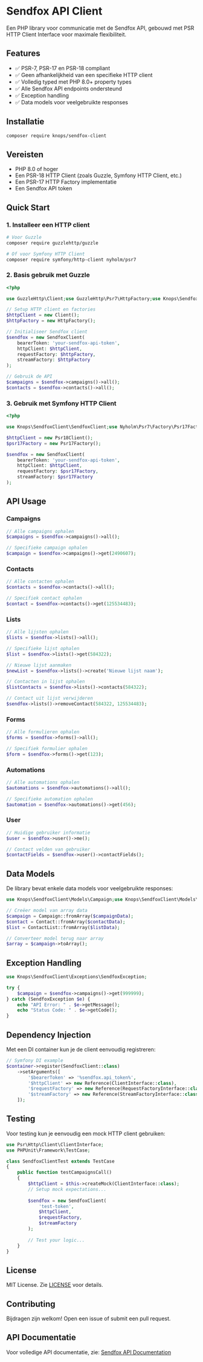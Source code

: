 # Sendfox API Client

Een PHP library voor communicatie met de Sendfox API, gebouwd met PSR HTTP Client Interface voor maximale flexibiliteit.

## Features

- ✅ PSR-7, PSR-17 en PSR-18 compliant
- ✅ Geen afhankelijkheid van een specifieke HTTP client
- ✅ Volledig typed met PHP 8.0+ property types
- ✅ Alle Sendfox API endpoints ondersteund
- ✅ Exception handling
- ✅ Data models voor veelgebruikte responses

## Installatie

```bash
composer require knops/sendfox-client
```

## Vereisten

- PHP 8.0 of hoger
- Een PSR-18 HTTP Client (zoals Guzzle, Symfony HTTP Client, etc.)
- Een PSR-17 HTTP Factory implementatie
- Een Sendfox API token

## Quick Start

### 1. Installeer een HTTP client

```bash
# Voor Guzzle
composer require guzzlehttp/guzzle

# Of voor Symfony HTTP Client
composer require symfony/http-client nyholm/psr7
```

### 2. Basis gebruik met Guzzle

```php
<?php

use GuzzleHttp\Client;use GuzzleHttp\Psr7\HttpFactory;use Knops\SendfoxClient\SendfoxClient;

// Setup HTTP client en factories
$httpClient = new Client();
$httpFactory = new HttpFactory();

// Initialiseer Sendfox client
$sendfox = new SendfoxClient(
    bearerToken: 'your-sendfox-api-token',
    httpClient: $httpClient,
    requestFactory: $httpFactory,
    streamFactory: $httpFactory
);

// Gebruik de API
$campaigns = $sendfox->campaigns()->all();
$contacts = $sendfox->contacts()->all();
```

### 3. Gebruik met Symfony HTTP Client

```php
<?php

use Knops\SendfoxClient\SendfoxClient;use Nyholm\Psr7\Factory\Psr17Factory;use Symfony\Component\HttpClient\Psr18Client;

$httpClient = new Psr18Client();
$psr17Factory = new Psr17Factory();

$sendfox = new SendfoxClient(
    bearerToken: 'your-sendfox-api-token',
    httpClient: $httpClient,
    requestFactory: $psr17Factory,
    streamFactory: $psr17Factory
);
```

## API Usage

### Campaigns

```php
// Alle campaigns ophalen
$campaigns = $sendfox->campaigns()->all();

// Specifieke campaign ophalen
$campaign = $sendfox->campaigns()->get(2490607);
```

### Contacts

```php
// Alle contacten ophalen
$contacts = $sendfox->contacts()->all();

// Specifiek contact ophalen
$contact = $sendfox->contacts()->get(125534483);
```

### Lists

```php
// Alle lijsten ophalen
$lists = $sendfox->lists()->all();

// Specifieke lijst ophalen
$list = $sendfox->lists()->get(584322);

// Nieuwe lijst aanmaken
$newList = $sendfox->lists()->create('Nieuwe lijst naam');

// Contacten in lijst ophalen
$listContacts = $sendfox->lists()->contacts(584322);

// Contact uit lijst verwijderen
$sendfox->lists()->removeContact(584322, 125534483);
```

### Forms

```php
// Alle formulieren ophalen
$forms = $sendfox->forms()->all();

// Specifiek formulier ophalen
$form = $sendfox->forms()->get(123);
```

### Automations

```php
// Alle automations ophalen
$automations = $sendfox->automations()->all();

// Specifieke automation ophalen
$automation = $sendfox->automations()->get(456);
```

### User

```php
// Huidige gebruiker informatie
$user = $sendfox->user()->me();

// Contact velden van gebruiker
$contactFields = $sendfox->user()->contactFields();
```

## Data Models

De library bevat enkele data models voor veelgebruikte responses:

```php
use Knops\SendfoxClient\Models\Campaign;use Knops\SendfoxClient\Models\Contact;use Knops\SendfoxClient\Models\ContactList;

// Creëer model van array data
$campaign = Campaign::fromArray($campaignData);
$contact = Contact::fromArray($contactData);
$list = ContactList::fromArray($listData);

// Converteer model terug naar array
$array = $campaign->toArray();
```

## Exception Handling

```php
use Knops\SendfoxClient\Exceptions\SendfoxException;

try {
    $campaign = $sendfox->campaigns()->get(999999);
} catch (SendfoxException $e) {
    echo "API Error: " . $e->getMessage();
    echo "Status Code: " . $e->getCode();
}
```

## Dependency Injection

Met een DI container kun je de client eenvoudig registreren:

```php
// Symfony DI example
$container->register(SendfoxClient::class)
    ->setArguments([
        '$bearerToken' => '%sendfox.api_token%',
        '$httpClient' => new Reference(ClientInterface::class),
        '$requestFactory' => new Reference(RequestFactoryInterface::class),
        '$streamFactory' => new Reference(StreamFactoryInterface::class),
    ]);
```

## Testing

Voor testing kun je eenvoudig een mock HTTP client gebruiken:

```php
use Psr\Http\Client\ClientInterface;
use PHPUnit\Framework\TestCase;

class SendfoxClientTest extends TestCase
{
    public function testCampaignsCall()
    {
        $httpClient = $this->createMock(ClientInterface::class);
        // Setup mock expectations...
        
        $sendfox = new SendfoxClient(
            'test-token',
            $httpClient,
            $requestFactory,
            $streamFactory
        );
        
        // Test your logic...
    }
}
```

## License

MIT License. Zie [LICENSE](LICENSE) voor details.

## Contributing

Bijdragen zijn welkom! Open een issue of submit een pull request.

## API Documentatie

Voor volledige API documentatie, zie: [Sendfox API Documentation](https://sendfox.com/api)
